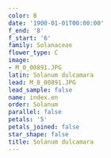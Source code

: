 ```yaml
---
color: B
date: '1900-01-01T00:00:00'
f_end: '8'
f_start: '6'
family: Solanaceae
flower_type: C
image:
- M_0_00891.JPG
latin: Solanum dulcamara
lead: M_0_00891.JPG
lead_sample: false
name: index.en
order: Solanum
parallel: false
petals: '5'
petals_joined: false
star_shape: false
title: Solanum dulcamara
---
```

